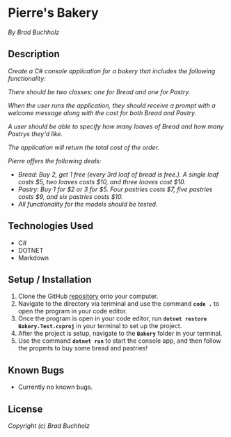 # Pierre's Bakery
_By Brad Buchholz_
## Description

_Create a C# console application for a bakery that includes the following functionality:_

_There should be two classes: one for Bread and one for Pastry._

_When the user runs the application, they should receive a prompt with a welcome message along with the cost for both Bread and Pastry._

_A user should be able to specify how many loaves of Bread and how many Pastrys they'd like._

_The application will return the total cost of the order._

_Pierre offers the following deals:_

* _Bread: Buy 2, get 1 free (every 3rd loaf of bread is free.). A single loaf costs $5, two loaves costs $10, and three loaves cost $10._
* _Pastry: Buy 1 for $2 or 3 for $5. Four pastries costs $7, five pastries costs $9, and six pastries costs $10._
* _All functionality for the models should be tested._ 

## Technologies Used 
* C#
* DOTNET
* Markdown   

## Setup / Installation 

1. Clone the GitHub [repository](https://github.com/Bradbuchholz/Bakery.Solutions.git) onto your computer.
2. Navigate to the directory via teriminal and use the command **`code .`** to open the program in your code editor.
3. Once the program is open in your code editor, run **`dotnet restore Bakery.Test.csproj`** in your terminal to set up the project.
4. After the project is setup, navigate to the **`Bakery`** folder in your terminal.
5. Use the command **`dotnet run`** to start the console app, and then follow the propmts to buy some bread and pastries! 

## Known Bugs 
* Currently no known bugs. 
## License
_Copyright (c) Brad Buchholz_